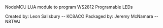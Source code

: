 NodeMCU LUA module to program WS2812 Programable LEDs

Created by: Leon Salisbury -- KC8ACO
Packaged by: Jeremy McNamara -- N8TWJ

